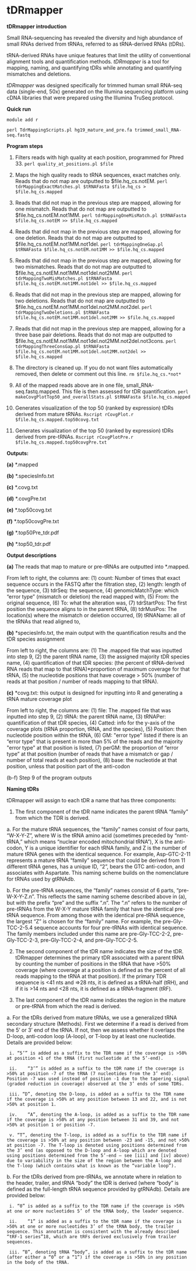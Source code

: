# tDRmapper
**tDRmapper introduction**

Small RNA-sequencing has revealed the diversity and high abundance of small RNAs derived from tRNAs, referred to as tRNA-derived RNAs (tDRs). 

tRNA-derived RNAs have unique features that limit the utility of conventional alignment tools and quantification methods. *tDRmapper* is a tool for mapping, naming, and quantifying tDRs while annotating and quantifying mismatches and deletions.

*tDRmapper* was designed specifically for trimmed human small RNA-seq data (single-end, 50x) generated on the Illumina sequencing platform using cDNA libraries that were prepared using the Illumina TruSeq protocol. 

**Quick run**

`module add r`

`perl TdrMappingScripts.pl hg19_mature_and_pre.fa trimmed_small_RNA-seq.fastq`

**Program steps**

1. Filters reads with high quality at each position, programmed for Phred 33.
`perl quality_at_positions.pl $file`

2. Maps the high quality reads to tRNA sequences, exact matches only. Reads that do not map are outputted to $file.hq_cs.notEM.
`perl tdrMappingExactMatches.pl $tRNAFasta $file.hq_cs > $file.hq_cs.mapped`

3. Reads that did not map in the previous step are mapped, allowing for one mismatch. Reads that do not map are outputted to $file.hq_cs.notEM.not1MM.
`perl tdrMappingOneMisMatch.pl $tRNAFasta $file.hq_cs.notEM >> $file.hq_cs.mapped`

4. Reads that did not map in the previous step are mapped, allowing for one deletion. Reads that do not map are outputted to $file.hq_cs.notEM.not1MM.not1del.
`perl tdrMappingOneGap.pl $tRNAFasta $file.hq_cs.notEM.not1MM >> $file.hq_cs.mapped`

5. Reads that did not map in the previous step are mapped, allowing for two mismatches. Reads that do not map are outputted to $file.hq_cs.notEM.not1MM.not1del.not2MM.
`perl tdrMappingTwoMisMatches.pl $tRNAFasta $file.hq_cs.notEM.not1MM.not1del >> $file.hq_cs.mapped`

6. Reads that did not map in the previous step are mapped, allowing for two deletions. Reads that do not map are outputted to $file.hq_cs.notEM.not1MM.not1del.not2MM.not2del.
`perl tdrMappingTwoDeletions.pl $tRNAFasta $file.hq_cs.notEM.not1MM.not1del.not2MM >> $file.hq_cs.mapped`

7. Reads that did not map in the previous step are mapped, allowing for a three base pair deletions. Reads that do not map are outputted to $file.hq_cs.notEM.not1MM.not1del.not2MM.not2del.not3cons.
`perl tdrMappingThreeConsGap.pl $tRNAFasta $file.hq_cs.notEM.not1MM.not1del.not2MM.not2del >> $file.hq_cs.mapped`

8. The directory is cleaned up. If you do not want files automatically removed, then delete or comment out this line.
`rm $file.hq_cs.*not*`

9. All of the mapped reads above are in one file, small_RNA-seq.fastq.mapped. This file is then assessed for tDR quantification.
`perl makeCovgPlotTop50_and_overallStats.pl $tRNAFasta $file.hq_cs.mapped`

10. Generates visualization of the top 50 (ranked by expression) tDRs derived from mature tRNAs.
`Rscript rCovgPlot.r $file.hq_cs.mapped.top50covg.txt`

11. Generates visualization of the top 50 (ranked by expression) tDRs derived from pre-tRNAs.
`Rscript rCovgPlotPre.r $file.hq_cs.mapped.top50covgPre.txt`


**Outputs:**

**(a)** *.mapped

**(b)** *.speciesInfo.txt

**(c)** *.covg.txt

**(d)** *.covgPre.txt

**(e)** *.top50covg.txt

**(f)** *.top50covgPre.txt

**(g)** *.top50Pre_tdr.pdf

**(h)** *.top50_tdr.pdf

**Output descriptions**

**(a)** The reads that map to mature or pre-tRNAs are outputted into *.mapped.


From left to right, the columns are:
(1) count: Number of times that exact sequence occurs in the FASTQ after the filtration step,
(2) length: length of the sequence,
(3) tdrSeq: the sequence,
(4) genomicMatchType: which “error type” (mismatch or deletion) the read mapped with,
(5) From: the original sequence,
(6) To: what the alteration was,
(7) tdrStartPos: The first position the sequence aligns to in the parent tRNA,
(8) tdrMusPos: The location(s) where the mismatch or deletion occurred,
(9) tRNAName: all of the tRNAs that read aligned to,

**(b)** *speciesInfo.txt, the main output with the quantification results and the tDR species assignment

From left to right, the columns are:
(1) The .mapped file that was inputted into step 9, 
(2) the parent tRNA name,
(3) the assigned majority tDR species name,
(4) quantification of that tDR species: (the percent of tRNA-derived RNA reads that map to that tRNA)*proportion of maximum coverage for that tRNA,
(5) the nucleotide positions that have coverage > 50% (number of reads at that position / number of reads mapping to that tRNA).

**(c)** *covg.txt: this output is designed for inputting into R and generating a tRNA mature coverage plot

From left to right, the columns are:
(1) file: The .mapped file that was inputted into step 9,
(2) tRNA: the parent tRNA name,
(3) tRNAPer: quantification of that tDR species,
(4) Catted: info for the y-axis of the coverage plots (tRNA proportion, tRNA, and the species),
(5) Position: then nucleotide position within the tRNA,
(6) GM: "error type" listed if there is an “error type" that is present in more than 5% of the reads and the majority "error type" at that position is listed,
(7) perGM: the proportion of “error type” at that position (number of reads that have a mismatch or gap / number of total reads at each position),
(8) base: the nucleotide at that position, unless that position part of the anti-codon




(b-f) Step 9 of the program outputs 

**Naming tDRs**

tDRmapper will assign to each tDR a name that has three components:
 
1. The first component of the tDR name indicates the parent tRNA “family” from which the TDR is derived.

  a. For the mature tRNA sequences, the “family” names consist of four parts, “W-X-Y-Z”, where W is the tRNA amino acid (sometimes preceded by “nmt-tRNA,” which means “nuclear encoded mitochondrial tRNA”), X is the anti-codon, Y is a unique identifier for each tRNA family, and Z is the number of mature tRNA genes with the identical sequence. For example, Asp-GTC-2-11 represents a mature tRNA “family” sequence that could be derived from 11 different tRNA genes, has a unique ID, “2”, bears the GTC anti-codon, and associates with Aspartate. This naming scheme builds on the nomenclature for tRNAs used by gtRNAdb.

  b. For the pre-tRNA sequences, the “family” names consist of 6 parts, “pre-W-X-Y-Z.n”. This reflects the same naming scheme described above in (a), but with the prefix “pre” and the suffix “.n”. The “.n” refers to the number of pre-tRNAs from the W-X-Y mature tRNA family that have the identical pre-tRNA sequence. From among those with the identical pre-tRNA sequence, the largest “Z” is chosen for the “family” name. For example, the pre-Gly-TCC-2-5.4 sequence accounts for four pre-tRNAs with identical sequence. The family members included under this name are pre-Gly-TCC-2-2, pre-Gly-TCC-2-3, pre-Gly-TCC-2-4, and pre-Gly-TCC-2-5.

2. The second component of the tDR name indicates the size of the tDR. tDRmapper determines the primary tDR associated with a parent tRNA by counting the number of positions in the tRNA that have >50% coverage (where coverage at a position is defined as the percent of all reads mapping to the tRNA at that position). If the primary TDR sequence is <41 nts and =>28 nts, it is defined as a tRNA-half (tRH), and if it is >14 nts and <28 nts, it is defined as a tRNA-fragment (tRF). 

3. The last component of the tDR name indicates the region in the mature or pre-tRNA from which the read is derived.

  a. For the tDRs derived from mature tRNAs, we use a generalized tRNA secondary structure (Methods). First we determine if a read is derived from the 5’ or 3’ end of the tRNA. If not, then we assess whether it overlaps the D-loop, anti-codon loop (A-loop), or T-loop by at least one nucleotide. Details are provided below: 

     i. “5’” is added as a suffix to the TDR name if the coverage is >50% at position +1 of the tRNA (first nucleotide at the 5’-end).

     ii.	“3’” is added as a suffix to the tDR name if the coverage is >50% at position -7 of the tRNA (7 nucleotides from the 3’ end). Position -7 was used instead of position -1 due to the tapering signal (graded reduction in coverage) observed at the 3’ ends of some TDRs.

     iii. “D”, denoting the D-loop, is added as a suffix to the TDR name if the coverage is >50% at any position between 13 and 22, and is not >50% at position 1.

     iv.	“A”, denoting the A-loop, is added as a suffix to the TDR name if the coverage is >50% at any position between 31 and 39, and not >50% at position 1 or position -7.

     v. “T”, denoting the T-loop, is added as a suffix to the TDR name if the coverage is >50% at any position between -23 and -15, and not >50% at position -7. The T-loop is denoted using positions determined from the 3’ end (as opposed to the D-loop and A-loop which are denoted using positions determined from the 5’-end – see [iii] and [iv] above) due to variability in the size of the region between the A-loop and the T-loop (which contains what is known as the “variable loop”).
	
  b. For the tDRs derived from pre-tRNAs, we annotate where in relation to the header, trailer, and tRNA “body” the tDR is derived (where “body” is defined as the full-length tRNA sequence provided by gtRNAdb). Details are provided below:

     i. “0” is added as a suffix to the TDR name if the coverage is >50% at one or more nucleotides 5’ of the tRNA body, the leader sequence.

     ii.	“1” is added as a suffix to the tDR name if the coverage is >50% at one or more nucleotides 3’ of the tRNA body, the trailer sequence. This annotation is consistent with the already described “tRF-1 series”18, which are tRFs derived exclusively from trailer sequences. 

     iii. “B”, denoting tRNA “body”, is added as a suffix to the tDR name (after either a “0” or a “1”) if the coverage is >50% in any position in the body of the tRNA.

